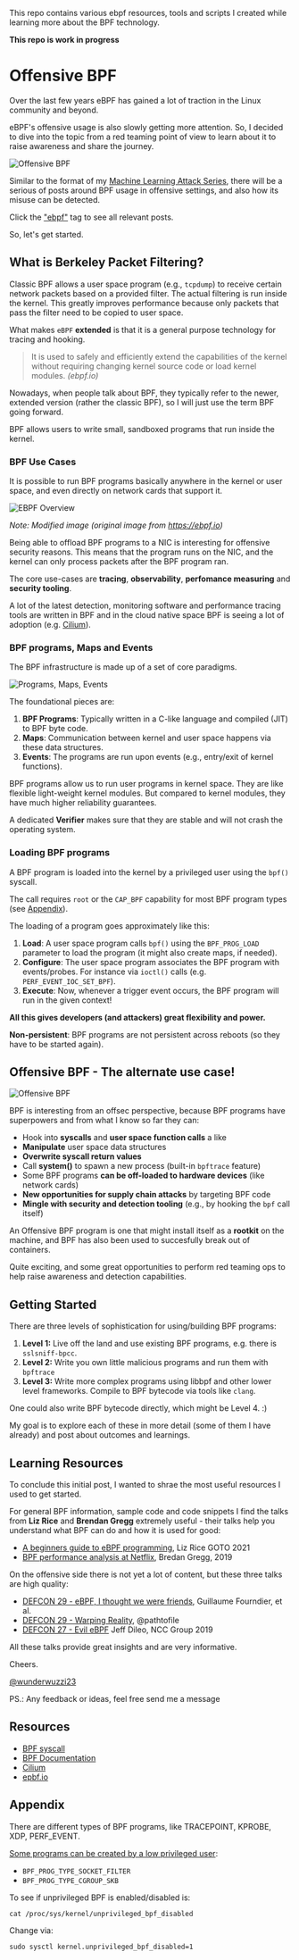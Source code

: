 This repo contains various ebpf resources, tools and scripts I created while learning more about the BPF technology. 

**This repo is work in progress**


# Offensive BPF

Over the last few years eBPF has gained a lot of traction in the Linux community and beyond.

eBPF's offensive usage is also slowly getting more attention. So, I decided to dive into the topic from a red teaming point of view to learn about it to raise awareness and share the journey.

![Offensive BPF](https://embracethered.com/blog/images/2021/offensive-bpf.png)

Similar to the format of my [Machine Learning Attack Series](/blog/posts/2020/machine-learning-attack-series-overview/), there will be a serious of posts around BPF usage in offensive settings, and also how its misuse can be detected. 

Click the ["ebpf"](https://embracethered.com/blog/tags/ebpf) tag to see all relevant posts.


So, let's get started.

## What is Berkeley Packet Filtering?

Classic BPF allows a user space program (e.g., `tcpdump`) to receive certain network packets based on a provided filter. The actual filtering is run inside the kernel. This greatly improves performance because only packets that pass the filter need to be copied to user space.

What makes `eBPF` **extended** is that it is a general purpose technology for tracing and hooking. 

> It is used to safely and efficiently extend the capabilities of the kernel without requiring changing kernel source code or load kernel modules. *(ebpf.io)*

Nowadays, when people talk about BPF, they typically refer to the newer, extended version (rather the classic BPF), so I will just use the term BPF going forward.

BPF allows users to write small, sandboxed programs that run inside the kernel.

### BPF Use Cases

It is possible to run BPF programs basically anywhere in the kernel or user space, and even directly on network cards that support it. 

![EBPF Overview](https://embracethered.com/blog/images/2021/ebpio-overview.png)

*Note: Modified image (original image from https://ebpf.io)*

Being able to offload BPF programs to a NIC is interesting for offensive security reasons. This means that the program runs on the NIC, and the kernel can only process packets after the BPF program ran. 



The core use-cases are **tracing**, **observability**, **perfomance measuring** and **security tooling**. 

A lot of the latest detection, monitoring software and performance tracing tools are written in BPF and in the cloud native space BPF is seeing a lot of adoption (e.g. [Cilium](https://docs.cilium.io/en/v1.8/intro/)).

### BPF programs, Maps and Events

The BPF infrastructure is made up of a set of core paradigms.

![Programs, Maps, Events](https://embracethered.com/blog/images/2021/prog.map.events.png)

The foundational pieces are:

1. **BPF Programs**: Typically written in a C-like language and compiled (JIT) to BPF byte code. 
3. **Maps**: Communication between kernel and user space happens via these data structures.
4. **Events**: The programs are run upon events (e.g., entry/exit of kernel functions). 

BPF programs allow us to run user programs in kernel space. They are like flexible light-weight kernel modules. But compared to kernel modules, they have much higher reliability guarantees. 

A dedicated **Verifier** makes sure that they are stable and will not crash the operating system. 

### Loading BPF programs

A BPF program is loaded into the kernel by a privileged user using the `bpf()` syscall.

The call requires `root` or the `CAP_BPF` capability for most BPF program types (see [Appendix](#appendix)). 

The loading of a program goes approximately like this:

1. **Load**: A user space program calls `bpf()` using the `BPF_PROG_LOAD` parameter to load the program (it might also create maps, if needed). 
2. **Configure**: The user space program associates the BPF program with events/probes. For instance via `ioctl()` calls (e.g. `PERF_EVENT_IOC_SET_BPF`).
3. **Execute**: Now, whenever a trigger event occurs, the BPF program will run in the given context!

**All this gives developers (and attackers) great flexibility and power.**

**Non-persistent**: BPF programs are not persistent across reboots (so they have to be started again).


## Offensive BPF - The alternate use case!

![Offensive BPF](https://embracethered.com/blog/images/2021/obpf.png)

BPF is interesting from an offsec perspective, because BPF programs have superpowers and from what I know so far they can: 

* Hook into **syscalls** and **user space function calls** a like
* **Manipulate** user space data structures
* **Overwrite syscall return values**
* Call **system()** to spawn a new process (built-in `bpftrace` feature)
* Some BPF programs **can be off-loaded to hardware devices** (like network cards)
* **New opportunities for supply chain attacks** by targeting BPF code
* **Mingle with security and detection tooling** (e.g., by hooking the `bpf` call itself)

An Offensive BPF program is one that might install itself as a **rootkit** on the machine, and BPF has also been used to succesfully break out of containers.

Quite exciting, and some great opportunities to perform red teaming ops to help raise awareness and detection capabilities.

## Getting Started

There are three levels of sophistication for using/building BPF programs:

1. **Level 1:** Live off the land and use existing BPF programs, e.g. there is `sslsniff-bpcc`.
2. **Level 2:** Write you own little malicious programs and run them with `bpftrace`
3. **Level 3:** Write more complex programs using libbpf and other lower level frameworks. Compile to BPF bytecode via tools like `clang`. 

One could also write BPF bytecode directly, which might be Level 4. :)

My goal is to explore each of these in more detail (some of them I have already) and post about outcomes and learnings. 

## Learning Resources

To conclude this initial post, I wanted to shrae the most useful resources I used to get started.

For general BPF information, sample code and code snippets I find the talks from **Liz Rice** and **Brendan Gregg** extremely useful - their talks help you understand what BPF can do and how it is used for good:

* [A beginners guide to eBPF programming](https://www.youtube.com/watch?v=uBqRv8bDro), Liz Rice GOTO 2021
* [BPF performance analysis at Netflix](https://www.youtube.com/watch?v=16slh29iN1g), Bredan Gregg, 2019

On the offensive side there is not yet a lot of content, but these three talks are high quality:

* [DEFCON 29 - eBPF, I thought we were friends](https://www.youtube.com/watch?v=5zixNDolLrg), Guillaume Fourndier, et al.
* [DEFCON 29 - Warping Reality](https://www.youtube.com/watch?v=g6SKWT7sROQ), @pathtofile
* [DEFCON 27 - Evil eBPF](https://www.youtube.com/watch?v=yrrxFZfyEsw) Jeff Dileo, NCC Group 2019

All these talks provide great insights and are very informative. 

Cheers.

[@wunderwuzzi23](https://twitter.com/wunderwuzzi23)

PS.: Any feedback or ideas, feel free send me a message


## Resources

* [BPF syscall](https://www.kernel.org/doc/html/latest/userspace-api/ebpf/syscall.html)
* [BPF Documentation](https://www.kernel.org/doc/html/latest/bpf/index.html)
* [Cilium](https://docs.cilium.io/en/v1.8/intro/)
* [epbf.io](https://ebpf.io)

## Appendix

There are different types of BPF programs, like TRACEPOINT, KPROBE, XDP, PERF_EVENT. 

[Some programs can be created by a low privileged user](https://elixir.bootlin.com/linux/latest/source/kernel/bpf/syscall.c#L2134):  
* `BPF_PROG_TYPE_SOCKET_FILTER`
* `BPF_PROG_TYPE_CGROUP_SKB`

To see if unprivileged BPF is enabled/disabled is:

```
cat /proc/sys/kernel/unprivileged_bpf_disabled
```

Change via:
```
sudo sysctl kernel.unprivileged_bpf_disabled=1
```


